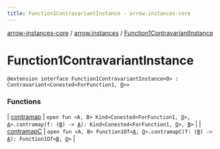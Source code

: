 ```yaml
---
title: Function1ContravariantInstance - arrow-instances-core
---
```


[arrow-instances-core](../../index.html) / [arrow.instances](../index.html) / [Function1ContravariantInstance](./index.html)

# Function1ContravariantInstance

`@extension interface Function1ContravariantInstance<O> : Contravariant<Conested<ForFunction1, `[`O`](index.html#O)`>>`

### Functions

| [contramap](contramap.html) | `open fun <A, B> Kind<Conested<ForFunction1, `[`O`](index.html#O)`>, `[`A`](contramap.html#A)`>.contramap(f: (`[`B`](contramap.html#B)`) -> `[`A`](contramap.html#A)`): Kind<Conested<ForFunction1, `[`O`](index.html#O)`>, `[`B`](contramap.html#B)`>` |
| [contramapC](contramap-c.html) | `open fun <A, B> Function1Of<`[`A`](contramap-c.html#A)`, `[`O`](index.html#O)`>.contramapC(f: (`[`B`](contramap-c.html#B)`) -> `[`A`](contramap-c.html#A)`): Function1Of<`[`B`](contramap-c.html#B)`, `[`O`](index.html#O)`>` |

